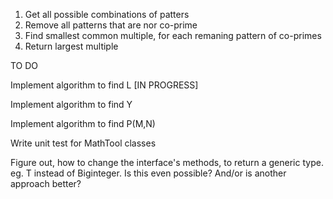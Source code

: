 1.	Get all possible combinations of patters
2.	Remove all patterns that are nor co-prime
3.	Find smallest common multiple, for each remaning pattern of co-primes
4.	Return largest multiple

TO DO

Implement algorithm to find L [IN PROGRESS]

Implement algorithm to find Y

Implement algorithm to find P(M,N)

Write unit test for MathTool classes

Figure out, how to change the interface's methods, to return a generic type. eg. T instead of Biginteger. Is this even possible? And/or is another approach better?